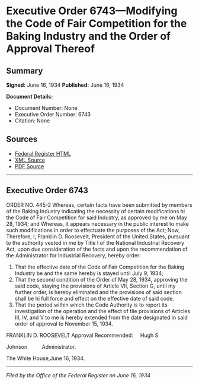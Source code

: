 # Executive Order 6743—Modifying the Code of Fair Competition for the Baking Industry and the Order of Approval Thereof

## Summary

**Signed:** June 16, 1934
**Published:** June 16, 1934

**Document Details:**
- Document Number: None
- Executive Order Number: 6743
- Citation: None

## Sources
- [Federal Register HTML](https://www.presidency.ucsb.edu/documents/executive-order-6743-modifying-the-code-fair-competition-for-the-baking-industry-and-the)
- [XML Source](None)
- [PDF Source](None)

---

## Executive Order 6743

ORDER NO. 445-2
Whereas, certain facts have been submitted by members of the Baking Industry indicating the necessity of certain modifications hi the Code of Fair Competition for said Industry, as approved by me on May 28, 1934; and
Whereas, it appears necessary in the public interest to make such modifications in order to effectuate the purposes of the Act;
Now, Therefore, I, Franklin D. Roosevelt, President of the United States, pursuant to the authority vested in me by Title I of the National Industrial Recovery Act, upon due consideration of the facts and upon the recommendation of the Administrator for Industrial Recovery, hereby order:
1. That the effective date of the Code of Fair Competition for the Baking Industry be and the same hereby is stayed until July 9, 1934;
2. That the second condition of the Order of May 28, 1934, approving the said code, staying the provisions of Article VII, Section G, until my further order, is hereby eliminated and the provisions of said section shall be hi full force and effect on the effective date of said code.
3. That the period within which the Code Authority is to report its investigation of the operation and the effect of tlie provisions of Articles III, IV, and V to me is hereby extended from the date designated in said order of approval to November 15, 1934.

FRANKLIN D. ROOSEVELT
Approval Recommended:     Hugh S 

Johnson          Administrator.

The White House,June 16, 1934.

---

*Filed by the Office of the Federal Register on June 16, 1934*
